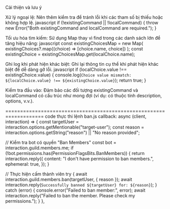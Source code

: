 Cải thiện và lưu ý

Xử lý ngoại lệ:
Nên thêm kiểm tra để tránh lỗi khi các tham số bị thiếu hoặc không hợp lệ.
javascript
if (!existingCommand || !localCommand) {
  throw new Error("Both existingCommand and localCommand are required.");
}

Tối ưu hóa tìm kiếm:
Sử dụng Map thay vì find trong các danh sách lớn để tăng hiệu năng:
javascript
const existingChoicesMap = new Map(
  existingChoices?.map((choice) => [choice.name, choice])
);
const existingChoice = existingChoicesMap.get(localChoice.name);

Ghi log khi phát hiện khác biệt:
Ghi lại thông tin cụ thể khi phát hiện khác biệt để dễ dàng gỡ lỗi.
javascript
if (localChoice.value !== existingChoice.value) {
  console.log(`Choice value mismatch: ${localChoice.value} !== ${existingChoice.value}`);
  return true;
}

Kiểm tra đầu vào:
Đảm bảo các đối tượng existingCommand và localCommand có cấu trúc như mong đợi (ví dụ: có thuộc tính description, options, v.v.).


===================================================================
code thực thi lệnh ban.js
callback: async (client, interaction) => {
  const targetUser = interaction.options.getMentionable("target-user");
  const reason = interaction.options.getString("reason") || "No reason provided";

  // Kiểm tra bot có quyền "Ban Members"
  const bot = interaction.guild.members.me;
  if (!bot.permissions.has(PermissionFlagsBits.BanMembers)) {
    return interaction.reply({
      content: "I don't have permission to ban members.",
      ephemeral: true,
    });
  }

  // Thực hiện cấm thành viên
  try {
    await interaction.guild.members.ban(targetUser, { reason });
    await interaction.reply(`Successfully banned ${targetUser} for: ${reason}`);
  } catch (error) {
    console.error("Failed to ban member:", error);
    await interaction.reply("Failed to ban the member. Please check my permissions.");
  }
},
